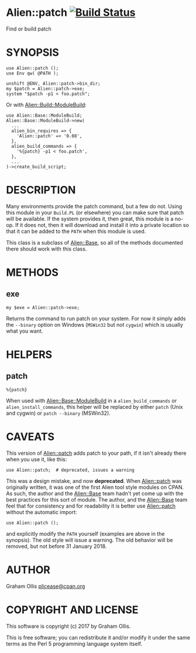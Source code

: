 # Alien::patch [![Build Status](https://secure.travis-ci.org/Perl5-Alien/Alien-patch.png)](http://travis-ci.org/Perl5-Alien/Alien-patch)

Find or build patch

# SYNOPSIS

    use Alien::patch ();
    use Env qw( @PATH );
    
    unshift @ENV, Alien::patch->bin_dir;
    my $patch = Alien::patch->exe;
    system "$patch -p1 < foo.patch";

Or with [Alien::Build::ModuleBuild](https://metacpan.org/pod/Alien::Build::ModuleBuild):

    use Alien::Base::ModuleBuild;
    Alien::Base::ModuleBuild->new(
      ...
      alien_bin_requires => {
        'Alien::patch' => '0.08',
      },
      alien_build_commands => {
        '%{patch} -p1 < foo.patch',
      },
      ...
    )->create_build_script;

# DESCRIPTION

Many environments provide the patch command, but a few do not.
Using this module in your `Build.PL` (or elsewhere) you can
make sure that patch will be available.  If the system provides
it, then great, this module is a no-op.  If it does not, then
it will download and install it into a private location so that
it can be added to the `PATH` when this module is used.

This class is a subclass of [Alien::Base](https://metacpan.org/pod/Alien::Base), so all of the methods documented there
should work with this class.

# METHODS

## exe

    my $exe = Alien::patch->exe;

Returns the command to run patch on your system.  For now it simply
adds the `--binary` option on Windows (`MSWin32` but not `cygwin`)
which is usually what you want.

# HELPERS

## patch

    %{patch}

When used with [Alien::Base::ModuleBuild](https://metacpan.org/pod/Alien::Base::ModuleBuild) in a `alien_build_commands` or `alien_install_commands`,
this helper will be replaced by either `patch` (Unix and cygwin) or `patch --binary` (MSWin32).

# CAVEATS

This version of [Alien::patch](https://metacpan.org/pod/Alien::patch) adds patch to your path, if it isn't
already there when you use it, like this:

    use Alien::patch;  # deprecated, issues a warning

This was a design mistake, and now **deprecated**.  When [Alien::patch](https://metacpan.org/pod/Alien::patch) was
originally written, it was one of the first Alien tool style modules on
CPAN.  As such, the author and the [Alien::Base](https://metacpan.org/pod/Alien::Base) team hadn't yet come up
with the best practices for this sort of module.  The author, and the
[Alien::Base](https://metacpan.org/pod/Alien::Base) team feel that for consistency and for readability it is
better use [Alien::patch](https://metacpan.org/pod/Alien::patch) without the automatic import:

    use Alien::patch ();

and explicitly modify the `PATH` yourself (examples are above in the
synopsis).  The old style will issue a warning.  The old behavior will be
removed, but not before 31 January 2018.

# AUTHOR

Graham Ollis <plicease@cpan.org>

# COPYRIGHT AND LICENSE

This software is copyright (c) 2017 by Graham Ollis.

This is free software; you can redistribute it and/or modify it under
the same terms as the Perl 5 programming language system itself.
